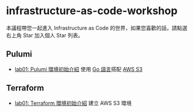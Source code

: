 # infrastructure-as-code-workshop

本議程帶您一起進入 Infrastructure as Code 的世界，如果您喜歡的話，請點選右上角 Star 加入個人 Star 列表。

## Pulumi

* [lab01: Pulumi 環境初始介紹](/pulumi/labs/lab01-modern-infrastructure-as-code/README.md) 使用 [Go 語言][1]搭配 [AWS S3][2]

[1]: https://golang.org
[2]: https://aws.amazon.com/tw/s3/

## Terraform

* [lab01: Terraform 環境初始介紹](/terraform/labs/lab01-modern-infrastructure-as-code/README.md) 建立 AWS S3 環境
